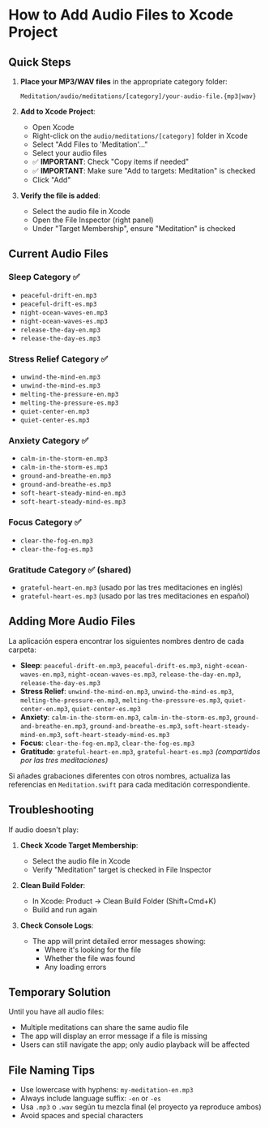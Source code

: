 # How to Add Audio Files to Xcode Project

## Quick Steps

1. **Place your MP3/WAV files** in the appropriate category folder:
   ```
   Meditation/audio/meditations/[category]/your-audio-file.{mp3|wav}
   ```

2. **Add to Xcode Project**:
   - Open Xcode
   - Right-click on the `audio/meditations/[category]` folder in Xcode
   - Select "Add Files to 'Meditation'..."
   - Select your audio files
   - ✅ **IMPORTANT**: Check "Copy items if needed"
   - ✅ **IMPORTANT**: Make sure "Add to targets: Meditation" is checked
   - Click "Add"

3. **Verify the file is added**:
   - Select the audio file in Xcode
   - Open the File Inspector (right panel)
   - Under "Target Membership", ensure "Meditation" is checked

## Current Audio Files

### Sleep Category ✅
- `peaceful-drift-en.mp3`
- `peaceful-drift-es.mp3`
- `night-ocean-waves-en.mp3`
- `night-ocean-waves-es.mp3`
- `release-the-day-en.mp3`
- `release-the-day-es.mp3`

### Stress Relief Category ✅
- `unwind-the-mind-en.mp3`
- `unwind-the-mind-es.mp3`
- `melting-the-pressure-en.mp3`
- `melting-the-pressure-es.mp3`
- `quiet-center-en.mp3`
- `quiet-center-es.mp3`

### Anxiety Category ✅
- `calm-in-the-storm-en.mp3`
- `calm-in-the-storm-es.mp3`
- `ground-and-breathe-en.mp3`
- `ground-and-breathe-es.mp3`
- `soft-heart-steady-mind-en.mp3`
- `soft-heart-steady-mind-es.mp3`

### Focus Category ✅
- `clear-the-fog-en.mp3`
- `clear-the-fog-es.mp3`

### Gratitude Category ✅ (shared)
- `grateful-heart-en.mp3` (usado por las tres meditaciones en inglés)
- `grateful-heart-es.mp3` (usado por las tres meditaciones en español)

## Adding More Audio Files

La aplicación espera encontrar los siguientes nombres dentro de cada carpeta:

- **Sleep**: `peaceful-drift-en.mp3`, `peaceful-drift-es.mp3`, `night-ocean-waves-en.mp3`, `night-ocean-waves-es.mp3`, `release-the-day-en.mp3`, `release-the-day-es.mp3`
- **Stress Relief**: `unwind-the-mind-en.mp3`, `unwind-the-mind-es.mp3`, `melting-the-pressure-en.mp3`, `melting-the-pressure-es.mp3`, `quiet-center-en.mp3`, `quiet-center-es.mp3`
- **Anxiety**: `calm-in-the-storm-en.mp3`, `calm-in-the-storm-es.mp3`, `ground-and-breathe-en.mp3`, `ground-and-breathe-es.mp3`, `soft-heart-steady-mind-en.mp3`, `soft-heart-steady-mind-es.mp3`
- **Focus**: `clear-the-fog-en.mp3`, `clear-the-fog-es.mp3`
- **Gratitude**: `grateful-heart-en.mp3`, `grateful-heart-es.mp3` *(compartidos por las tres meditaciones)*

Si añades grabaciones diferentes con otros nombres, actualiza las referencias en `Meditation.swift` para cada meditación correspondiente.

## Troubleshooting

If audio doesn't play:

1. **Check Xcode Target Membership**:
   - Select the audio file in Xcode
   - Verify "Meditation" target is checked in File Inspector

2. **Clean Build Folder**:
   - In Xcode: Product → Clean Build Folder (Shift+Cmd+K)
   - Build and run again

3. **Check Console Logs**:
   - The app will print detailed error messages showing:
     - Where it's looking for the file
     - Whether the file was found
     - Any loading errors

## Temporary Solution

Until you have all audio files:
- Multiple meditations can share the same audio file
- The app will display an error message if a file is missing
- Users can still navigate the app; only audio playback will be affected

## File Naming Tips

- Use lowercase with hyphens: `my-meditation-en.mp3`
- Always include language suffix: `-en` or `-es`
- Usa `.mp3` o `.wav` según tu mezcla final (el proyecto ya reproduce ambos)
- Avoid spaces and special characters
